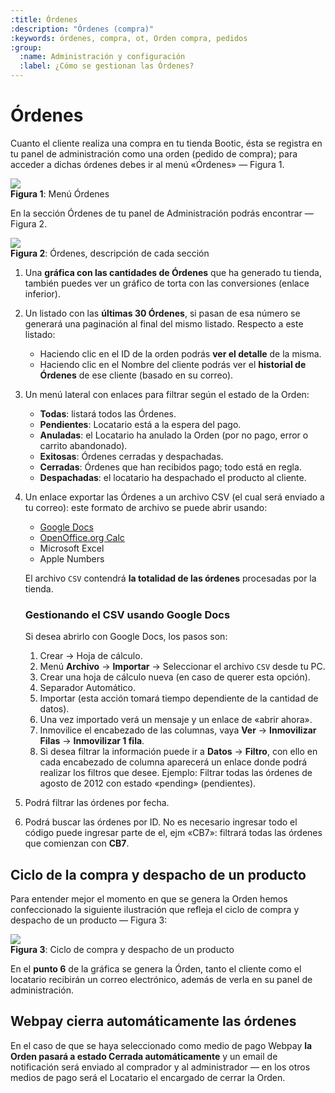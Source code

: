 ```yaml
---
:title: Órdenes 
:description: "Órdenes (compra)"
:keywords: órdenes, compra, ot, Orden compra, pedidos 
:group:
  :name: Administración y configuración
  :label: ¿Cómo se gestionan las Órdenes?
---
```

# Órdenes 

Cuanto el cliente realiza una compra en tu tienda Bootic, ésta se registra en tu
panel de administración como una orden (pedido de compra); para acceder a dichas órdenes debes ir al 
menú «Órdenes» — Figura 1.

<div class="captura">
  <div class="c-contenido">
      <img src="/img/admin/orders-menu.png">
  </div>
  <div class="c-pie"><strong>Figura 1</strong>: Menú Órdenes</div>
</div>

En la sección Órdenes de tu panel de Administración podrás encontrar — Figura 2.

<div class="captura">
  <div class="c-contenido">
      <img src="/img/admin/orders-home.png">
  </div>
  <div class="c-pie"><strong>Figura 2</strong>: Órdenes, descripción de
cada sección</div>
</div>

1. Una **gráfica con las cantidades de Órdenes** que ha generado tu tienda, también
   puedes ver un gráfico de torta con las conversiones (enlace inferior).

2. Un listado con las **últimas 30 Órdenes**, si pasan de esa número se generará una
   paginación al final del mismo listado. Respecto a este listado:

    * Haciendo clic en el ID de la orden podrás **ver el detalle** de la misma. 
    * Haciendo clic en el Nombre del cliente podrás ver el **historial de Órdenes** de ese cliente (basado en su correo).

3. Un menú lateral con enlaces para filtrar según el estado de la Orden:
    * <strong class="label-orden orden-todas">Todas</strong>: listará todos las Órdenes.
    * <strong class="label-orden orden-pendiente">Pendientes</strong>: Locatario está a la espera del pago.
    * <strong class="label-orden orden-anulada">Anuladas</strong>: el Locatario ha anulado la Orden (por no pago, error o carrito abandonado).
    * <strong class="label-orden orden-exitoda">Exitosas</strong>: Órdenes cerradas y despachadas.
    * <strong class="label-orden orden-cerrada">Cerradas</strong>: Órdenes que han recibidos pago; todo está en regla.
    * <strong class="label-orden orden-despachada">Despachadas</strong>: el locatario ha despachado el producto al cliente.

4. Un enlace exportar las Órdenes a un archivo CSV (el cual será enviado a tu
   correo): este formato de archivo se puede abrir usando:
    * [Google Docs](http://docs.google.com/ "Ir al sitio")
    * [OpenOffice.org Calc](http://www.openoffice.org/download/index.html
      "Descargar")
    * Microsoft Excel
    * Apple Numbers

    El archivo `CSV` contendrá **la totalidad de las órdenes** procesadas por la
tienda. 

   <h3>Gestionando el CSV usando Google Docs</h3>

   Si desea abrirlo con Google Docs, los pasos son:

    1. Crear &rarr; Hoja de cálculo.
    2. Menú **Archivo** &rarr; **Importar** &rarr; Seleccionar el archivo `CSV` desde
       tu PC.
    3. Crear una hoja de cálculo nueva (en caso de querer esta opción).
    4. Separador Automático.
    5. Importar (esta acción tomará tiempo dependiente de la cantidad de datos).
    6. Una vez importado verá un mensaje y un enlace de «abrir ahora».
    7. Inmovilice el encabezado de las columnas, vaya **Ver** &rarr; **Inmovilizar
       Filas** &rarr; **Inmovilizar 1 fila**.
    8. Si desea filtrar la información puede ir a **Datos** &rarr; **Filtro**,
       con ello en cada encabezado de columna aparecerá un enlace donde podrá
realizar los filtros que desee. Ejemplo: Filtrar todas las órdenes de agosto de
2012 con estado «pending» (pendientes).

5. Podrá filtrar las órdenes por fecha.
6. Podrá buscar las órdenes por ID. No es necesario ingresar todo el código
   puede ingresar parte de el, ejm «CB7»: filtrará todas las órdenes que
comienzan con **CB7**.

## Ciclo de la compra y despacho de un producto

Para entender mejor el momento en que se genera la Orden hemos confeccionado la
siguiente ilustración que refleja el ciclo de compra y despacho de un producto
— Figura 3: 

<div class="captura">
  <div class="c-contenido">
      <a rel="fancybox" href="/img/admin/orders-ciclo-big.png"><img src="/img/admin/orders-ciclo-th.png"></a>
  </div>
  <div class="c-pie"><strong>Figura 3</strong>: Ciclo de compra y despacho de un
producto</div>
</div>

En el **punto 6** de la gráfica se genera la Órden, tanto el cliente como el
locatario recibirán un correo electrónico, además de verla en su panel de
administración.

## Webpay cierra automáticamente las órdenes

En el caso de que se haya seleccionado como medio de pago Webpay **la Orden pasará
a estado Cerrada automáticamente** y un email de notificación será enviado al comprador y al administrador — en los otros medios de pago será el
Locatario el encargado de cerrar la Orden. 
